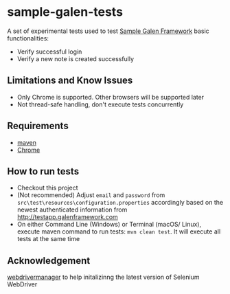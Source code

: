 # sample-galen-tests
A set of experimental tests used to test [Sample Galen Framework](http://testapp.galenframework.com) basic functionalities:
- Verify successful login
- Verify a new note is created successfully

## Limitations and Know Issues
- Only Chrome is supported. Other browsers will be supported later
- Not thread-safe handling, don't execute tests concurrently

## Requirements
- [maven](https://maven.apache.org/)
- [Chrome](https://www.google.com/chrome/)

## How to run tests
- Checkout this project
- (Not recommended) Adjust `email` and `password` from  `src\test\resources\configuration.properties` accordingly based on the newest authenticated information from http://testapp.galenframework.com
- On either Command Line (Windows) or Terminal (macOS/ Linux), execute maven command to run tests: `mvn clean test`. It will execute all tests at the same time

## Acknowledgement
[webdrivermanager](https://github.com/bonigarcia/webdrivermanager) to help initalizinng the latest version of Selenium WebDriver
